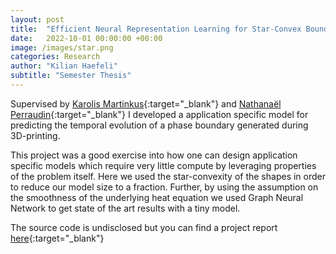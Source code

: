 ```yaml
---
layout: post
title:  "Efficient Neural Representation Learning for Star-Convex Boundaries"
date:   2022-10-01 00:00:00 +00:00
image: /images/star.png
categories: Research
author: "Kilian Haefeli"
subtitle: "Semester Thesis"
---
```

Supervised by [Karolis Martinkus](https://disco.ethz.ch/members/mkarolis){:target="_blank"} and [Nathanaël Perraudin](https://perraudin.info){:target="_blank"} I developed a application specific model for predicting the temporal evolution of a phase boundary generated during 3D-printing.

This project was a good exercise into how one can design application specific models which require very little compute by leveraging properties of the problem itself. Here we used the star-convexity of the shapes in order to reduce our model size to a fraction. Further, by using the assumption on the smoothness of the underlying heat equation we used Graph Neural Network to get state of the art results with a tiny model.

The source code is undisclosed but you can find a project report [here](https://arxiv.org/pdf/2210.01549.pdf){:target="_blank"}